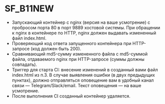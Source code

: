 # SF_B11NEW



- Запускающий контейнер с nginx (версия на ваше усмотрение) с пробросом порта 80 в порт 9889 хостовой системы. При обращении к nginx в контейнере по HTTP, nginx должен выдавать измененный файл index.html.
- Проверяющий код ответа запущенного контейнера при HTTP-запросе (код должен быть 200).
- Сравнивающий md5-сумму измененного файла с md5-суммой файла, отдаваемого nginx при HTTP-запросе (суммы должны совпадать).
- Триггер для старта CI: внесение изменений в созданный вами файл index.html из п.3. В случае выявления ошибки (в двух предыдущих пунктах), должно отправляться оповещение вам в удобный канал связи — Telegram/Slack/email. Текст оповещения — на ваше усмотрение.
- После выполнения CI созданный контейнер удаляется.
